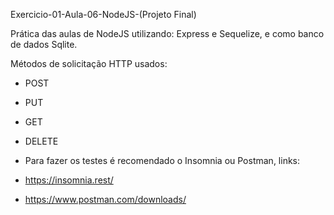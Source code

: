Exercicio-01-Aula-06-NodeJS-(Projeto Final)
 
Prática das aulas de NodeJS
utilizando: Express e Sequelize, e como banco de dados Sqlite.

Métodos de solicitação HTTP usados:
- POST
- PUT
- GET
- DELETE

- Para fazer os testes é recomendado o Insomnia ou Postman, links:
- https://insomnia.rest/
- https://www.postman.com/downloads/

